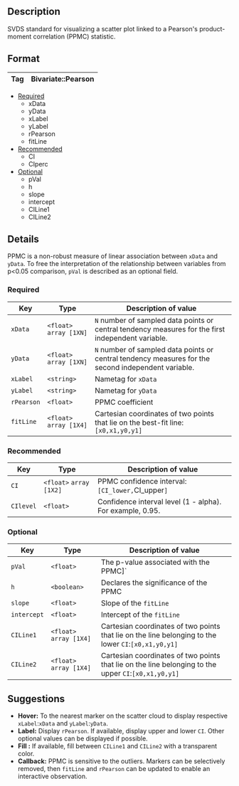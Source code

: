 ## Description  

SVDS standard for visualizing a scatter plot linked to a Pearson's product-moment correlation (PPMC) statistic. 

## Format 

| Tag | Bivariate::Pearson |
|-----|----------------------------|

- [Required](https://github.com/agahkarakuzu/svds/blob/master/Pearson.md#format)
     - xData     
     - yData     
     - xLabel    
     - yLabel    
     - rPearson  
     - fitLine   
- [Recommended](https://github.com/agahkarakuzu/svds/blob/master/Pearson.md#format) 
     - CI        
     - CIperc    
- [Optional](https://github.com/agahkarakuzu/svds/blob/master/Pearson.md#format)
     - pVal       
     - h          
     - slope      
     - intercept  
     - CILine1    
     - CILine2    

## Details 

PPMC is a non-robust measure of linear association between `xData` and `yData`. To free the interpretation of the relationship between variables from p<0.05 comparison, `pVal` is described as an optional field. 

### Required

| Key        | Type                  | Description of value                                                                                |
|------------|-----------------------|-----------------------------------------------------------------------------------------------------|
| `xData`    | `<float>` `array [1XN]` | `N` number of sampled data points or central tendency measures for the first independent variable.  |
| `yData`    | `<float>` `array [1XN]` | `N` number of sampled data points or central tendency measures for the second independent variable. |
| `xLabel`   | `<string>`            | Nametag for `xData`                                                                                 |
| `yLabel`   | `<string>`            | Nametag for `yData`                                                                                 |
| `rPearson` | `<float>`             | PPMC coefficient                                                                                    |
| `fitLine`  | `<float>` `array [1X4]` | Cartesian coordinates of two points that lie on the best-fit line:`[x0,x1,y0,y1]`                   |
### Recommended 

| Key       | Type                    | Description of value                                       |
|-----------|-------------------------|------------------------------------------------------------|
| `CI`      | `<float>` `array [1X2]` | PPMC confidence interval: `[CI_lower,`CI_upper`]`          |
| `CIlevel` | `<float>`               | Confidence interval level (1 - alpha). For example, 0.95.  |

### Optional 

| Key       | Type                    | Description of value                                       |
|-----------|-------------------------|------------------------------------------------------------|
| `pVal`      | `<float>`| The p-value associated with the PPMC]`          |
| `h` | `<boolean>`        | Declares the significance of the PPMC  |
| `slope` | `<float>`      | Slope of the `fitLine` |
| `intercept` | `<float>`        | Intercept of the `fitLine`|
| `CILine1` | `<float>` `array [1X4]`  | Cartesian coordinates of two points that lie on the line belonging to the lower `CI`:`[x0,x1,y0,y1]` |  
| `CILine2` | `<float>` `array [1X4]`  | Cartesian coordinates of two points that lie on the line belonging to the upper `CI`:`[x0,x1,y0,y1]` |    
  
## Suggestions

- **Hover:**    To the nearest marker on the scatter cloud to display respective `xLabel`:`xData` and `yLabel`:`yData`. 
- **Label:**    Display  `rPearson`. If available, display upper and lower `CI`. Other optional values can be displayed if possible.
- **Fill :**    If available, fill between `CILine1` and `CILine2` with a transparent color. 
- **Callback:** PPMC is sensitive to the outliers. Markers can be selectively removed, then `fitLine` and `rPearson` can be updated to enable an interactive observation. 

